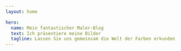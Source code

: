 ```yaml
---
layout: home

hero:
  name: Mein fantastischer Maler-Blog
  text: Ich präsentiere meine Bilder
  tagline: Lassen Sie uns gemeinsam die Welt der Farben erkunden
---
```

<script setup>
  
  import ArticleCard from "../.vitepress/theme/components/ArticleCard.vue"

  const cards = [
    {
        title: 'Erster Eintrag',
        description: 'Willkommen auf meinem Kunst-Blog! Hier teile ich Gemälde, kreative Einblicke und Gedanken zur Kunst.',
        image: '/blog/images/ecset.jpg',
        author: 'HadikP',
        date: '2025-01-13',
        path: '/blog/de/startblog'
    },
    {
        title: 'Morgendlicher Nebel',
        description: 'Die Geschichte meines Gemäldes mit dem Titel Morgendlicher Nebel, meine Inspirationen, der Malprozess und die verwendeten Materialien',
        image: '/blog/images/reggeli_kod.jpg',
        author: 'HadikP',
        date: '2025-01-20',
        path: '/blog/de/mist'
    },
    {
        title: 'Meine Sommerausstellung',
        description: 'Ich stellte drei meiner Werke aus: ein Gemälde inspiriert von den Olympischen Spielen in Paris, ein Pastell der peruanischen Laguna 69 und ein Acrylbild von Lotusblumen.',
        image: '/blog/images/kiallitas.jpg',
        author: 'HadikP',
        date: '2025-01-20',
        path: '/blog/de/exhibition'
    },
    {
        title: 'Meine frühen Werke',
        description: "Meine frühen Werke – Drei meiner ersten Kunstwerke: eine Schildkröte in Pastell, ein versunkener Kirchturm und ein mediterranes Tor in Aquarell.",
        image: '/blog/images/collage.jpg',
        author: 'HadikP',
        date: '2025-02-08',
        path: '/blog/en/early_works'
    },
    {
        title: 'Morgendlicher Nebel - Meine eigene Version',
        description: 'Eine Neuinterpretation meines Gemäldes Morgendlicher Nebel und meine kreativen Erfahrungen.',
        image: '/blog/images/my_mist.jpg',
        author: 'HadikP',
        date: '2025-02-12',
        path: '/blog/en/my_mist'
    },
  ]

</script>

<ArticleCard :cards="cards" />
